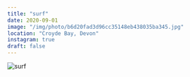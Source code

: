 ```yaml
---
title: "surf"
date: 2020-09-01
image: "/img/photo/b6d20fad3d96cc35148eb438035ba345.jpg"
location: "Croyde Bay, Devon"
instagram: true
draft: false
---
```


![surf](/img/photo/b6d20fad3d96cc35148eb438035ba345.jpg)
